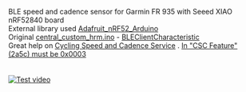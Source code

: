 BLE speed and cadence sensor for Garmin FR 935 with Seeed XIAO nRF52840 board <br />
External library used [Adafruit_nRF52_Arduino](https://github.com/adafruit/Adafruit_nRF52_Arduino/tree/addf2e0ebcac67b3406b8508f54ef8e8f55fa22d)<br />
Original [central_custom_hrm.ino](https://github.com/adafruit/Adafruit_nRF52_Arduino/blob/addf2e0ebcac67b3406b8508f54ef8e8f55fa22d/libraries/Bluefruit52Lib/examples/Central/central_custom_hrm/central_custom_hrm.ino#L1) -  [BLEClientCharacteristic](https://learn.adafruit.com/adafruit-feather-sense/bleclientcharacteristic)<br />
Great help on [Cycling Speed and Cadence Service](https://learn.adafruit.com/bluetooth-bicycle-speed-cadence-sensor-display-with-clue/cycling-speed-and-cadence-service) . <u> In "CSC Feature" (2a5c) must be 0x0003 </u> <br />
<br />
<br />
[![Test video](http://img.youtube.com/vi/wUeFOXE05Pg/0.jpg)](http://www.youtube.com/watch?v=wUeFOXE05Pg "Test video")<br />
